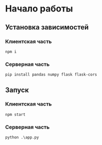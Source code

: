 # Начало работы

## Установка зависимостей

### Клиентская часть 
`npm i`

### Серверная часть 
`pip install pandas numpy flask flask-cors`

## Запуск

### Клиентская часть 
`npm start`

### Серверная часть 
`python .\app.py`
